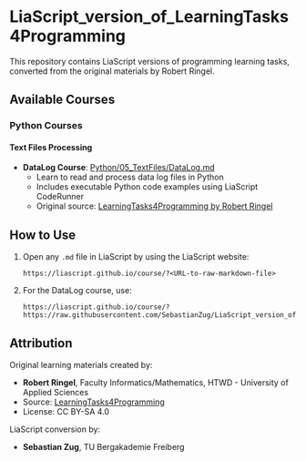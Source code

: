 # LiaScript_version_of_LearningTasks4Programming

This repository contains LiaScript versions of programming learning tasks, converted from the original materials by Robert Ringel.

## Available Courses

### Python Courses

#### Text Files Processing
- **DataLog Course**: [Python/05_TextFiles/DataLog.md](Python/05_TextFiles/DataLog.md)
  - Learn to read and process data log files in Python
  - Includes executable Python code examples using LiaScript CodeRunner
  - Original source: [LearningTasks4Programming by Robert Ringel](https://github.com/RobertRingel/LearningTasks4Programming/blob/main/Python/05_TextFiles/DataLog.md)

## How to Use

1. Open any `.md` file in LiaScript by using the LiaScript website:
   ```
   https://liascript.github.io/course/?<URL-to-raw-markdown-file>
   ```

2. For the DataLog course, use:
   ```
   https://liascript.github.io/course/?https://raw.githubusercontent.com/SebastianZug/LiaScript_version_of_LearningTasks4Programming/main/Python/05_TextFiles/DataLog.md
   ```

## Attribution

Original learning materials created by:
- **Robert Ringel**, Faculty Informatics/Mathematics, HTWD - University of Applied Sciences
- Source: [LearningTasks4Programming](https://github.com/RobertRingel/LearningTasks4Programming)
- License: CC BY-SA 4.0

LiaScript conversion by:
- **Sebastian Zug**, TU Bergakademie Freiberg